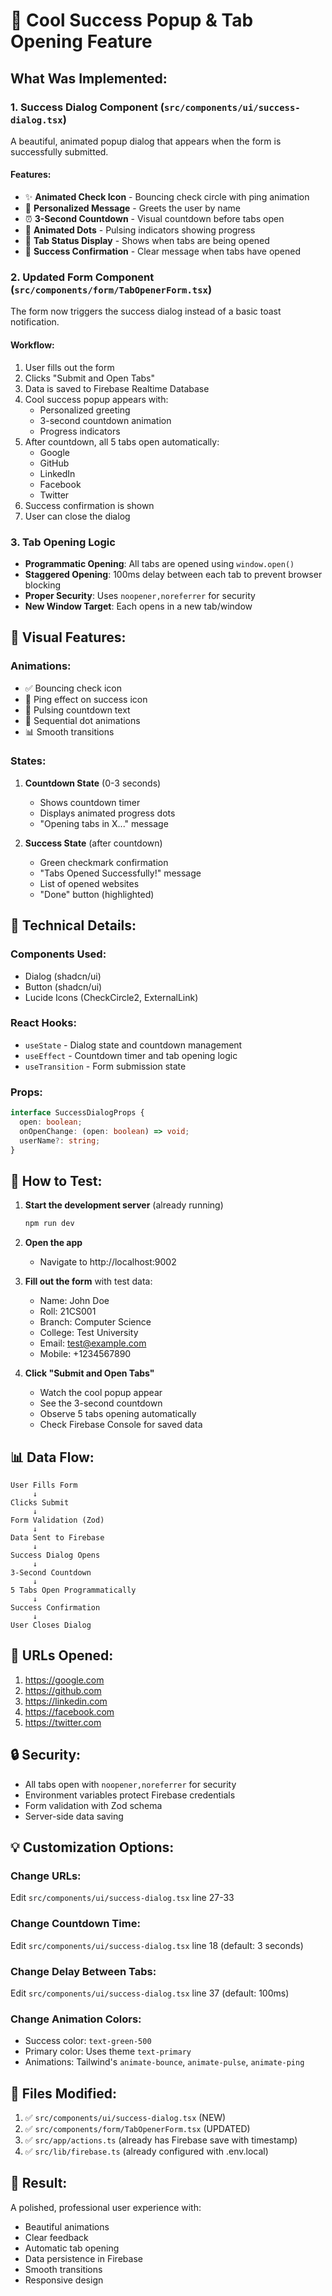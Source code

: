 # 🎉 Cool Success Popup & Tab Opening Feature

## What Was Implemented:

### 1. **Success Dialog Component** (`src/components/ui/success-dialog.tsx`)
A beautiful, animated popup dialog that appears when the form is successfully submitted.

#### Features:
- ✨ **Animated Check Icon** - Bouncing check circle with ping animation
- 🎯 **Personalized Message** - Greets the user by name
- ⏰ **3-Second Countdown** - Visual countdown before tabs open
- 🔵 **Animated Dots** - Pulsing indicators showing progress
- 🔗 **Tab Status Display** - Shows when tabs are being opened
- 💚 **Success Confirmation** - Clear message when tabs have opened

### 2. **Updated Form Component** (`src/components/form/TabOpenerForm.tsx`)
The form now triggers the success dialog instead of a basic toast notification.

#### Workflow:
1. User fills out the form
2. Clicks "Submit and Open Tabs"
3. Data is saved to Firebase Realtime Database
4. Cool success popup appears with:
   - Personalized greeting
   - 3-second countdown animation
   - Progress indicators
5. After countdown, all 5 tabs open automatically:
   - Google
   - GitHub
   - LinkedIn
   - Facebook
   - Twitter
6. Success confirmation is shown
7. User can close the dialog

### 3. **Tab Opening Logic**
- **Programmatic Opening**: All tabs are opened using `window.open()`
- **Staggered Opening**: 100ms delay between each tab to prevent browser blocking
- **Proper Security**: Uses `noopener,noreferrer` for security
- **New Window Target**: Each opens in a new tab/window

## 🎨 Visual Features:

### Animations:
- ✅ Bouncing check icon
- 💫 Ping effect on success icon
- 🔄 Pulsing countdown text
- 🔵 Sequential dot animations
- 📊 Smooth transitions

### States:
1. **Countdown State** (0-3 seconds)
   - Shows countdown timer
   - Displays animated progress dots
   - "Opening tabs in X..." message

2. **Success State** (after countdown)
   - Green checkmark confirmation
   - "Tabs Opened Successfully!" message
   - List of opened websites
   - "Done" button (highlighted)

## 🔧 Technical Details:

### Components Used:
- Dialog (shadcn/ui)
- Button (shadcn/ui)
- Lucide Icons (CheckCircle2, ExternalLink)

### React Hooks:
- `useState` - Dialog state and countdown management
- `useEffect` - Countdown timer and tab opening logic
- `useTransition` - Form submission state

### Props:
```typescript
interface SuccessDialogProps {
  open: boolean;
  onOpenChange: (open: boolean) => void;
  userName?: string;
}
```

## 🚀 How to Test:

1. **Start the development server** (already running)
   ```bash
   npm run dev
   ```

2. **Open the app**
   - Navigate to http://localhost:9002

3. **Fill out the form** with test data:
   - Name: John Doe
   - Roll: 21CS001
   - Branch: Computer Science
   - College: Test University
   - Email: test@example.com
   - Mobile: +1234567890

4. **Click "Submit and Open Tabs"**
   - Watch the cool popup appear
   - See the 3-second countdown
   - Observe 5 tabs opening automatically
   - Check Firebase Console for saved data

## 📊 Data Flow:

```
User Fills Form
     ↓
Clicks Submit
     ↓
Form Validation (Zod)
     ↓
Data Sent to Firebase
     ↓
Success Dialog Opens
     ↓
3-Second Countdown
     ↓
5 Tabs Open Programmatically
     ↓
Success Confirmation
     ↓
User Closes Dialog
```

## 🎯 URLs Opened:

1. https://google.com
2. https://github.com
3. https://linkedin.com
4. https://facebook.com
5. https://twitter.com

## 🔒 Security:

- All tabs open with `noopener,noreferrer` for security
- Environment variables protect Firebase credentials
- Form validation with Zod schema
- Server-side data saving

## 💡 Customization Options:

### Change URLs:
Edit `src/components/ui/success-dialog.tsx` line 27-33

### Change Countdown Time:
Edit `src/components/ui/success-dialog.tsx` line 18 (default: 3 seconds)

### Change Delay Between Tabs:
Edit `src/components/ui/success-dialog.tsx` line 37 (default: 100ms)

### Change Animation Colors:
- Success color: `text-green-500`
- Primary color: Uses theme `text-primary`
- Animations: Tailwind's `animate-bounce`, `animate-pulse`, `animate-ping`

## 📝 Files Modified:

1. ✅ `src/components/ui/success-dialog.tsx` (NEW)
2. ✅ `src/components/form/TabOpenerForm.tsx` (UPDATED)
3. ✅ `src/app/actions.ts` (already has Firebase save with timestamp)
4. ✅ `src/lib/firebase.ts` (already configured with .env.local)

## 🎉 Result:

A polished, professional user experience with:
- Beautiful animations
- Clear feedback
- Automatic tab opening
- Data persistence in Firebase
- Smooth transitions
- Responsive design
